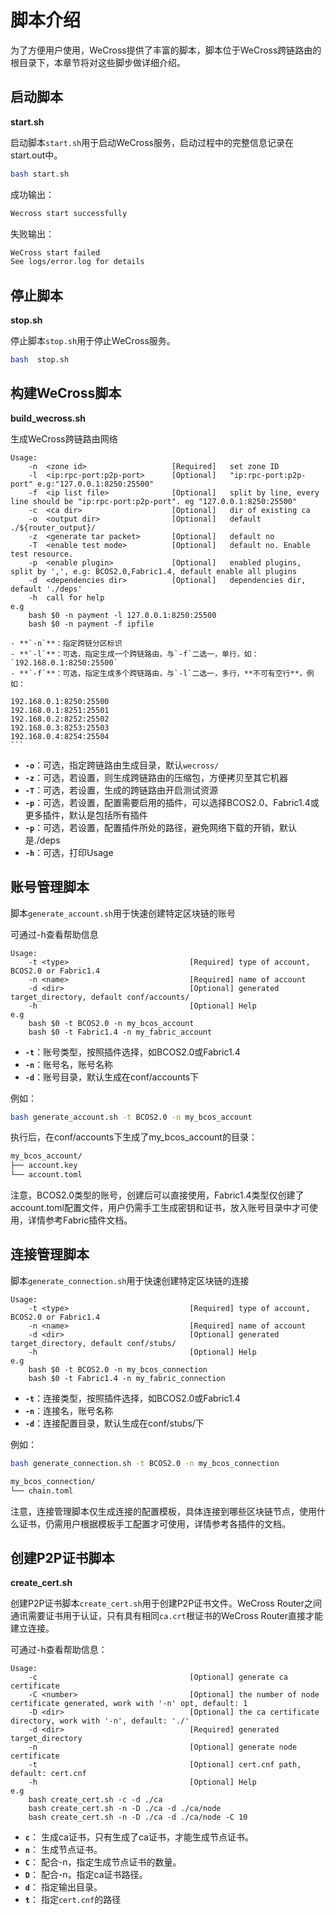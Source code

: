 # 脚本介绍

为了方便用户使用，WeCross提供了丰富的脚本，脚本位于WeCross跨链路由的根目录下，本章节将对这些脚步做详细介绍。

## 启动脚本

**start.sh**

启动脚本`start.sh`用于启动WeCross服务，启动过程中的完整信息记录在start.out中。

```bash
bash start.sh
```

成功输出：
```bash
Wecross start successfully
```

失败输出：
```bash
WeCross start failed 
See logs/error.log for details 
```

## 停止脚本

**stop.sh**

停止脚本`stop.sh`用于停止WeCross服务。

```bash
bash  stop.sh
```

## 构建WeCross脚本

**build_wecross.sh**

生成WeCross跨链路由网络

```
Usage:
    -n  <zone id>                   [Required]   set zone ID
    -l  <ip:rpc-port:p2p-port>      [Optional]   "ip:rpc-port:p2p-port" e.g:"127.0.0.1:8250:25500"
    -f  <ip list file>              [Optional]   split by line, every line should be "ip:rpc-port:p2p-port". eg "127.0.0.1:8250:25500"
    -c  <ca dir>                    [Optional]   dir of existing ca
    -o  <output dir>                [Optional]   default ./${router_output}/
    -z  <generate tar packet>       [Optional]   default no
    -T  <enable test mode>          [Optional]   default no. Enable test resource.
    -p  <enable plugin>             [Optional]   enabled plugins, split by ',', e.g: BCOS2.0,Fabric1.4, default enable all plugins
    -d  <dependencies dir>          [Optional]   dependencies dir, default './deps'
    -h  call for help
e.g
    bash $0 -n payment -l 127.0.0.1:8250:25500
    bash $0 -n payment -f ipfile

- **`-n`**：指定跨链分区标识
- **`-l`**：可选，指定生成一个跨链路由，与`-f`二选一，单行，如：`192.168.0.1:8250:25500`
- **`-f`**：可选，指定生成多个跨链路由，与`-l`二选一，多行，**不可有空行**，例如：

```
    192.168.0.1:8250:25500
    192.168.0.1:8251:25501
    192.168.0.2:8252:25502
    192.168.0.3:8253:25503
    192.168.0.4:8254:25504 
    ```
* **`-o`**：可选，指定跨链路由生成目录，默认`wecross/`
* **`-z`**：可选，若设置，则生成跨链路由的压缩包，方便拷贝至其它机器
* **`-T`**：可选，若设置，生成的跨链路由开启测试资源
* **`-p`**：可选，若设置，配置需要启用的插件，可以选择BCOS2.0、Fabric1.4或更多插件，默认是包括所有插件
* **`-p`**：可选，若设置，配置插件所处的路径，避免网络下载的开销，默认是./deps
* **`-h`**：可选，打印Usage

## 账号管理脚本

脚本`generate_account.sh`用于快速创建特定区块链的账号

可通过-h查看帮助信息

```
Usage: 
    -t <type>                           [Required] type of account, BCOS2.0 or Fabric1.4
    -n <name>                           [Required] name of account
    -d <dir>                            [Optional] generated target_directory, default conf/accounts/
    -h                                  [Optional] Help
e.g 
    bash $0 -t BCOS2.0 -n my_bcos_account
    bash $0 -t Fabric1.4 -n my_fabric_account
```

- **`-t`**：账号类型，按照插件选择，如BCOS2.0或Fabric1.4
- **`-n`**：账号名，账号名称
- **`-d`**：账号目录，默认生成在conf/accounts下

例如：
```bash
bash generate_account.sh -t BCOS2.0 -n my_bcos_account
```

执行后，在conf/accounts下生成了my_bcos_account的目录：

```bash
my_bcos_account/
├── account.key
└── account.toml
```

注意，BCOS2.0类型的账号，创建后可以直接使用，Fabric1.4类型仅创建了account.toml配置文件，用户仍需手工生成密钥和证书，放入账号目录中才可使用，详情参考Fabric插件文档。

## 连接管理脚本

脚本`generate_connection.sh`用于快速创建特定区块链的连接

```
Usage: 
    -t <type>                           [Required] type of account, BCOS2.0 or Fabric1.4
    -n <name>                           [Required] name of account
    -d <dir>                            [Optional] generated target_directory, default conf/stubs/
    -h                                  [Optional] Help
e.g 
    bash $0 -t BCOS2.0 -n my_bcos_connection
    bash $0 -t Fabric1.4 -n my_fabric_connection
```

- **`-t`**：连接类型，按照插件选择，如BCOS2.0或Fabric1.4
- **`-n`**：连接名，账号名称
- **`-d`**：连接配置目录，默认生成在conf/stubs/下

例如：
```bash
bash generate_connection.sh -t BCOS2.0 -n my_bcos_connection
```

```bash
my_bcos_connection/
└── chain.toml
```

注意，连接管理脚本仅生成连接的配置模板，具体连接到哪些区块链节点，使用什么证书，仍需用户根据模板手工配置才可使用，详情参考各插件的文档。

## 创建P2P证书脚本

**create_cert.sh**

创建P2P证书脚本`create_cert.sh`用于创建P2P证书文件。WeCross Router之间通讯需要证书用于认证，只有具有相同`ca.crt`根证书的WeCross Router直接才能建立连接。

可通过-h查看帮助信息：

```
Usage:
    -c                                  [Optional] generate ca certificate
    -C <number>                         [Optional] the number of node certificate generated, work with '-n' opt, default: 1
    -D <dir>                            [Optional] the ca certificate directory, work with '-n', default: './'
    -d <dir>                            [Required] generated target_directory
    -n                                  [Optional] generate node certificate
    -t                                  [Optional] cert.cnf path, default: cert.cnf
    -h                                  [Optional] Help
e.g
    bash create_cert.sh -c -d ./ca
    bash create_cert.sh -n -D ./ca -d ./ca/node
    bash create_cert.sh -n -D ./ca -d ./ca/node -C 10
```
- **`c`**： 
生成ca证书，只有生成了ca证书，才能生成节点证书。
- **`n`**：
生成节点证书。
- **`C`**：
配合-n，指定生成节点证书的数量。
- **`D`**：
配合-n，指定ca证书路径。
- **`d`**：
指定输出目录。
- **`t`**：
指定`cert.cnf`的路径
